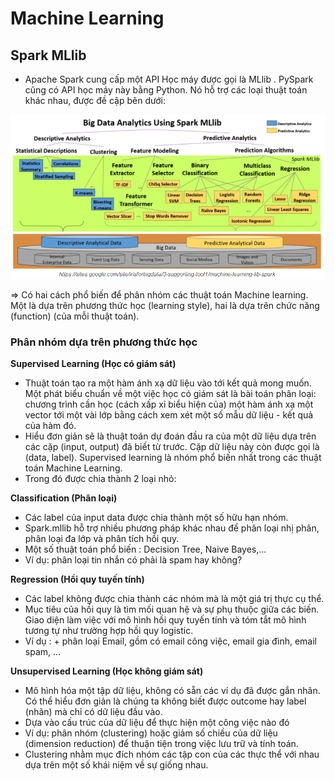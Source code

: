 # Machine Learning
## Spark MLlib
  - Apache Spark cung cấp một API Học máy được gọi là MLlib . PySpark cũng có API học máy này bằng Python. Nó hỗ trợ các loại thuật toán khác nhau, được đề cập bên dưới:

  <img src="https://github.com/vannam272008/Big_Data/blob/main/Machine%20Learning/1.PNG">
  
  => Có hai cách phổ biến để phân nhóm các thuật toán Machine learning. Một là dựa trên phương thức học (learning style), hai là dựa trên chức năng (function) (của mỗi thuật toán).
### Phân nhóm dựa trên phương thức học
**Supervised Learning (Học có giám sát)**
  - Thuật toán tạo ra một hàm ánh xạ dữ liệu vào tới kết quả mong muốn. Một phát biểu chuẩn về một việc học có giám sát là bài toán phân loại: chương trình cần học (cách xấp xỉ biểu hiện của) một hàm ánh xạ một vector tới một vài lớp bằng cách xem xét một số mẫu dữ liệu - kết quả của hàm đó.
  - Hiểu đơn giản sẽ là thuật toán dự đoán đầu ra của một dữ liệu dựa trên các cặp (input, output) đã biết từ trước. Cặp dữ liệu này còn được gọi là (data, label). Supervised learning là nhóm phổ biến nhất trong các thuật toán Machine Learning.
  - Trong đó được chia thành 2 loại nhỏ:

**Classification (Phân loại)**
  - Các label của input data được chia thành một số hữu hạn nhóm.
  - Spark.mllib hỗ trợ nhiều phương pháp khác nhau để phân loại nhị phân, phân loại đa lớp và phân tích hồi quy.
  - Một số thuật toán phổ biến : Decision Tree, Naive Bayes,...
  - Ví dụ: phân loại tin nhắn có phải là spam hay không?

**Regression (Hồi quy tuyến tính)**
  - Các label không được chia thành các nhóm mà là một giá trị thực cụ thể.
  - Mục tiêu của hồi quy là tìm mối quan hệ và sự phụ thuộc giữa các biến. Giao diện làm việc với mô hình hồi quy tuyến tính và tóm tắt mô hình tương tự như trường hợp hồi quy logistic.
  - Ví dụ : + phân loại Email, gồm có email công việc, email gia đình, email spam, ...

**Unsupervised Learning (Học không giám sát)**
  - Mô hình hóa một tập dữ liệu, không có sẵn các ví dụ đã được gắn nhãn. Có thể hiểu đơn giản là chúng ta không biết được outcome hay label (nhãn) mà chỉ có dữ liệu đầu vào.
  - Dựa vào cấu trúc của dữ liệu để thực hiện một công việc nào đó
  - Ví dụ: phân nhóm (clustering) hoặc giảm số chiều của dữ liệu (dimension reduction) để thuận tiện trong việc lưu trữ và tính toán.
  - Clustering nhằm mục đích nhóm các tập con của các thực thể với nhau dựa trên một số khái niệm về sự giống nhau.
